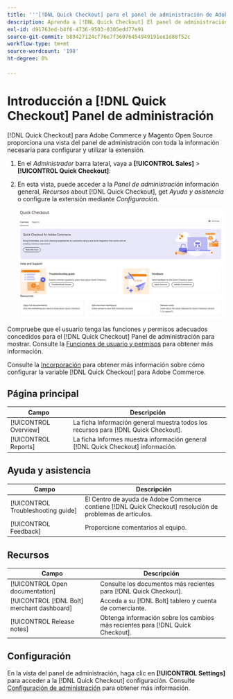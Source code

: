 ```yaml
---
title: '''[!DNL Quick Checkout] para el panel de administración de Adobe Commerce'
description: Aprenda a [!DNL Quick Checkout] El panel de administración puede ayudar a incorporar, configurar y visualizar correctamente la extensión.
exl-id: d91763ed-b4f6-4736-9503-0305edd77e91
source-git-commit: b89427124cf76e7f36076454949191ee1d88f52c
workflow-type: tm+mt
source-wordcount: '198'
ht-degree: 0%

---
```


# Introducción a [!DNL Quick Checkout] Panel de administración

[!DNL Quick Checkout] para Adobe Commerce y Magento Open Source proporciona una vista del panel de administración con toda la información necesaria para configurar y utilizar la extensión.

1. En el _Administrador_ barra lateral, vaya a **[!UICONTROL Sales]** > **[!UICONTROL Quick Checkout]**:
1. En esta vista, puede acceder a la _Panel de administración_ información general, _Recursos_ about [!DNL Quick Checkout], get _Ayuda y asistencia_ o configure la extensión mediante _Configuración_.

   ![Menú Compra rápida](assets/admin-panel-view.png)

Compruebe que el usuario tenga las funciones y permisos adecuados concedidos para el [!DNL Quick Checkout] Panel de administración para mostrar. Consulte la [Funciones de usuario y permisos](../quick-checkout/user-roles-setup.md) para obtener más información.

Consulte la [Incorporación](../quick-checkout/onboarding.md) para obtener más información sobre cómo configurar la variable [!DNL Quick Checkout] para Adobe Commerce.

## Página principal

| Campo | Descripción |
|---|---|
| [!UICONTROL Overview] | La ficha Información general muestra todos los recursos para [!DNL Quick Checkout]. |
| [!UICONTROL Reports] | La ficha Informes muestra información general [!DNL Quick Checkout] información. |

## Ayuda y asistencia

| Campo | Descripción |
|---|---|
| [!UICONTROL Troubleshooting guide] | El Centro de ayuda de Adobe Commerce contiene [!DNL Quick Checkout] resolución de problemas de artículos. |
| [!UICONTROL Feedback] | Proporcione comentarios al equipo. |

## Recursos

| Campo | Descripción |
|---|---|
| [!UICONTROL Open documentation] | Consulte los documentos más recientes para [!DNL Quick Checkout]. |
| [!UICONTROL [!DNL Bolt] merchant dashboard] | Acceda a su [!DNL Bolt] tablero y cuenta de comerciante. |
| [!UICONTROL Release notes] | Obtenga información sobre los cambios más recientes para [!DNL Quick Checkout]. |

## Configuración

En la vista del panel de administración, haga clic en **[!UICONTROL Settings]** para acceder a la [!DNL Quick Checkout] configuración. Consulte [Configuración de administración](onboarding.md#complete-admin-configuration) para obtener más información.
